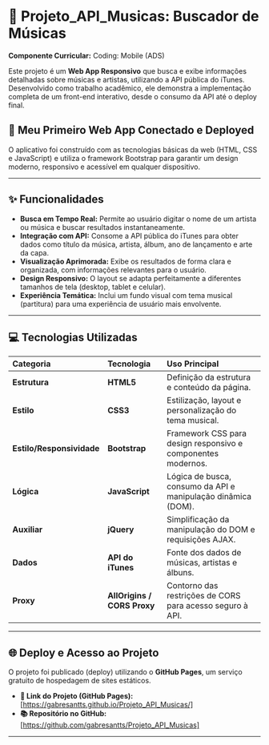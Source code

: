 # 🎵 Projeto_API_Musicas: Buscador de Músicas

**Componente Curricular:** Coding: Mobile (ADS)

Este projeto é um **Web App Responsivo** que busca e exibe informações detalhadas sobre músicas e artistas, utilizando a API pública do iTunes. Desenvolvido como trabalho acadêmico, ele demonstra a implementação completa de um front-end interativo, desde o consumo da API até o deploy final.

## 🚀 Meu Primeiro Web App Conectado e Deployed

O aplicativo foi construído com as tecnologias básicas da web (HTML, CSS e JavaScript) e utiliza o framework Bootstrap para garantir um design moderno, responsivo e acessível em qualquer dispositivo.

---

## ✨ Funcionalidades

* **Busca em Tempo Real:** Permite ao usuário digitar o nome de um artista ou música e buscar resultados instantaneamente.
* **Integração com API:** Consome a API pública do iTunes para obter dados como título da música, artista, álbum, ano de lançamento e arte da capa.
* **Visualização Aprimorada:** Exibe os resultados de forma clara e organizada, com informações relevantes para o usuário.
* **Design Responsivo:** O layout se adapta perfeitamente a diferentes tamanhos de tela (desktop, tablet e celular).
* **Experiência Temática:** Inclui um fundo visual com tema musical (partitura) para uma experiência de usuário mais envolvente.

---

## 💻 Tecnologias Utilizadas

| Categoria | Tecnologia | Uso Principal |
| :--- | :--- | :--- |
| **Estrutura** | **HTML5** | Definição da estrutura e conteúdo da página. |
| **Estilo** | **CSS3** | Estilização, layout e personalização do tema musical. |
| **Estilo/Responsividade** | **Bootstrap** | Framework CSS para design responsivo e componentes modernos. |
| **Lógica** | **JavaScript** | Lógica de busca, consumo da API e manipulação dinâmica (DOM). |
| **Auxiliar** | **jQuery** | Simplificação da manipulação do DOM e requisições AJAX. |
| **Dados** | **API do iTunes** | Fonte dos dados de músicas, artistas e álbuns. |
| **Proxy** | **AllOrigins / CORS Proxy** | Contorno das restrições de CORS para acesso seguro à API. |

---

## 🌐 Deploy e Acesso ao Projeto

O projeto foi publicado (deploy) utilizando o **GitHub Pages**, um serviço gratuito de hospedagem de sites estáticos.

* **🔗 Link do Projeto (GitHub Pages):** [https://gabresantts.github.io/Projeto_API_Musicas/]
* **📚 Repositório no GitHub:** [https://github.com/gabresantts/Projeto_API_Musicas]

---
